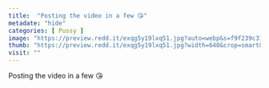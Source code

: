 ```yaml
---
title:  "Posting the video in a few 😘"
metadate: "hide"
categories: [ Pussy ]
image: "https://preview.redd.it/exqg5y19lxq51.jpg?auto=webp&s=f9f239c3117f069c5cca4469cfafbd51cde4970e"
thumb: "https://preview.redd.it/exqg5y19lxq51.jpg?width=640&crop=smart&auto=webp&s=7f0f8248919dcf31a0267b944b8a71046f9ffc3f"
visit: ""
---
```

Posting the video in a few 😘
